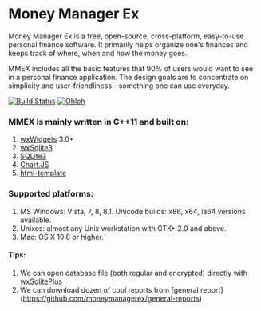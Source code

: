 Money Manager Ex
===============

Money Manager Ex is a free, open-source, cross-platform, easy-to-use personal 
finance software. It primarily helps organize one's finances and keeps track 
of where, when and how the money goes.

MMEX includes all the basic features that 90% of users would want to see in a
personal finance application. The design goals are to concentrate on simplicity
and user-friendliness - something one can use everyday.

[![Build Status](https://secure.travis-ci.org/moneymanagerex/moneymanagerex.png)](http://travis-ci.org/moneymanagerex/moneymanagerex)
[![Ohloh](http://www.ohloh.net/p/moneymanagerex/widgets/project_thin_badge.gif)](https://www.ohloh.net/p/moneymanagerex)


### MMEX is mainly written in C++11 and built on:
1. [wxWidgets](http://wxwidgets.org/) 3.0+
2. [wxSqlite3](https://github.com/moneymanagerex/wxsqlite3)
3. [SQLite3](http://sqlite.org/)
3. [Chart.JS](https://github.com/nnnick/Chart.js)
4. [html-template](https://github.com/moneymanagerex/html-template)

### Supported platforms:
1. MS Windows: Vista, 7, 8, 8.1.
    Unicode builds: x86, x64, ia64 versions available.
3. Unixes: almost any Unix workstation with GTK+ 2.0 and above.
4. Mac: OS X 10.8 or higher.

#### Tips: 
1. We can open database file (both regular and encrypted) directly with [wxSqlitePlus](https://github.com/moneymanagerex/wxSqlitePlus)
2. We can download dozen of cool reports from [general report] (https://github.com/moneymanagerex/general-reports)

